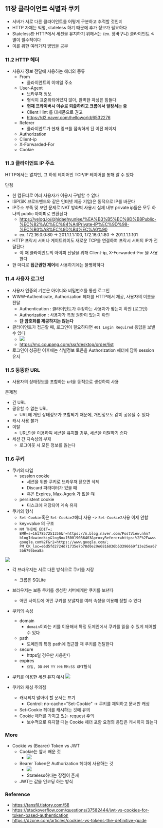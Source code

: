 
## 11장 클라이언트 식별과 쿠키
- 서버가 서로 다른 클라이언트를 어떻게 구분하고 추적할 것인지
- HTTP 자체는 익명, stateless 하기 때문에 추가 정보가 필요하다
- Stateless한 HTTP에서 세션을 유지하기 위해서는 (ex. 장바구니) 클라이언트 식별이 필수적이다
- 이를 위한 여러가지 방법을 공부

### 11.2 HTTP 헤더
- 사용자 정보 전달에 사용하는 헤더의 종류
  - From
    - 클라이언트의 이메일 주소
  - User-Agent
    - 브라우저 정보
    - 형식이 표준화되어있지 않아, 완벽한 파싱은 힘들다
    - **현재 프라이버시 이슈로 퇴출하려고 크롬에서 앞장서는 중**
    - Client Hint 를 대체품으로 권고
    - https://d2.naver.com/helloworld/6532276
  - Referer
    - 클라이언트가 현재 링크를 접속하게 된 이전 페이지
  - Authorization
  - Client-ip
  - X-Forwarded-For
  - Cookie

### 11.3 클라이언트 IP 주소
HTTP에서는 없지만, 그 하위 레이어인 TCP/IP 레이어를 통해 알 수 있다

단점
- 한 컴퓨터로 여러 사용자가 이용시 구별할 수 없다
- ISP(SK 브로드밴드와 같은 인터넷 제공 기업)은 동적으로 IP를 바꾼다
- IP주소 부족 및 보안 문제로 NAT 방화벽 사용시 실제 내부 private ip들은 모두 하나의 public 아이피로 변환된다
  - https://velog.io/@hidaehyunlee/%EA%B3%B5%EC%9D%B8Public-%EC%82%AC%EC%84%A4Private-IP%EC%9D%98-%EC%B0%A8%EC%9D%B4%EC%A0%90
  - ex. 172.16.0.0:80 -> 201.1.1.1:100, 172.16.0.1:80 -> 201.1.1.1:101
- HTTP 프락시 서버나 게이트웨이도 새로운 TCP를 연결하여 프락시 서버의 IP가 전달된다
  - 이 때 클라이언트의 아이피 전달을 위해 Client-ip, X-Forwarded-For 을 사용한다
- 한 마디로 **접근권한 제어**에 사용하기에는 불명확하다

### 11.4 사용자 로그인
- 사용자 인증의 기본은 아이디와 비밀번호를 통한 로그인
- WWW-Authenticate, Authorization 헤더를 HTTP에서 제공, 사용자의 이름을 전달
  - Authentication : 클라이언트가 주장하는 사용자가 맞는지 확인 (로그인)
  - Authorization : 사용자가 특정 권한이 있는지 확인
  - **단 암호화를 제공하지는 않는다**
- 클라이언트가 접근할 때, 로그인이 필요하다면 `401 Login Required` 응답을 보낼 수 있다
  - ![](http://iloveulhj.github.io/images/basic-auth/basic-auth2.png)
  - https://mc.coupang.com/ssr/desktop/order/list
- 로그인이 성공한 이후에는 식별정보 토큰을 Authorization 헤더에 담아 session 유지

### 11.5 뚱뚱한 URL
- 사용자의 상태정보를 포함하는 url을 동적으로 생성하여 사용

문제점
- 긴 URL
- 공유할 수 없는 URL
  - URL에 개인 상태정보가 포함되기 때문에, 개인정보도 같이 공유될 수 있다
- 캐시 사용 불가
- 이탈
  - URL만을 이용하여 세션을 유지할 경우, 세션을 이탈하기 쉽다
- 세션 간 지속성의 부재
  - 로그아웃 시 모든 정보를 잃는다

### 11.6 쿠키
- 쿠키의 타입
  - session cookie
    - 세션을 위한 쿠키로 브라우저 닫으면 삭제
    - Discard 파라미터가 있을 때
    - 혹은 Expires, Max-Agerk 가 없을 떄
  - persistent cookie
    - 디스크에 저장되어 계속 유지
- 쿠키의 형식
  - `Set-Cookie`혹은 `Set-Cookie2`헤더 사용 -> `Set-Cookie2`사용 이제 안함
  - key=value 의 구조
  - `NM_THEME_EDIT=; BMR=s=1617857251356&r=https://m.blog.naver.com/PostView.nhn?blogId=windkiy&logNo=150019086403&proxyReferer=https:%2F%2Fwww.google.com%2F&r2=https://www.google.com/; PM_CK_loc=e6d5fd2724d71735e7b78d0e29e6816836b53396669f13e25ea675b6795bea8a`

![](https://lh3.googleusercontent.com/proxy/vQF72iNdd2SyZqiZ9YBwXdPhdPotVyIFIddyE8zO240xDt7Qa29Jk0WDfphlmEdcpzHVDcDJg2W2MvqPdahsYRGJ8eDhjLNHi2aYq0FHi5AH1YRF5RqSDoaQ4PkXd2QLEHBHopwOfAzbqpmpIoXvzULukDJXVGE8QECzoTruNQFy7eNFqn-QR6A7sB_-_bY)

- 각 브라우저는 서로 다른 방식으로 쿠키를 저장
  - 크롬은 SQLite
- 브라우저는 보통 쿠키를 생성한 서버에게만 쿠키를 보낸다
  - 어떤 사이트에 어떤 쿠키를 보낼지를 여러 속성을 이용해 정할 수 있다
- 쿠키의 속성
  - domain
    - `domain`이라는 키를 이용해서 특정 도메인에서 쿠키를 읽을 수 있게 제어할 수 있다
  - path
    - 도메인의 특정 path에 접근할 때 쿠키를 전달한다
  - secure
    - https일 경우만 사용한다
  - expires
    - `요일, DD-MM YY HH:MM:SS GMT`형식

- 쿠키를 이용한 세션 유지 예시
![](https://bebiangel.github.io/images/http-guide-chap11.png)

- 쿠키와 캐싱 주의점
  - 캐시되지 말아야 할 문서는 표기
    - Control: no-cache="Set-Cookie" -> 쿠키를 제외하고 문서만 캐싱
  - Set-Cookie 헤더를 캐시하는 것에 유의
  - Cookie 헤더를 가지고 있는 request 주의
    - 보수적으로 유지할 때는 Cookie 헤더 포함 요청의 응답은 캐시하지 않는다

### More
- Cookie vs (Bearer) Token vs JWT
  - Cookie는 앞서 배운 것
    - ![](https://t1.daumcdn.net/cfile/tistory/994BEA345B53368401)
  - Bearer Token은 Authorization 헤더에 사용하는 것
    - ![](https://t1.daumcdn.net/cfile/tistory/995EC2345B53368912)
    - Stateless하다는 장점이 존재
  - JWT는 값을 인코딩 하는 방식

### Reference
- https://tansfil.tistory.com/58
- https://stackoverflow.com/questions/37582444/jwt-vs-cookies-for-token-based-authentication
- https://dzone.com/articles/cookies-vs-tokens-the-definitive-guide
